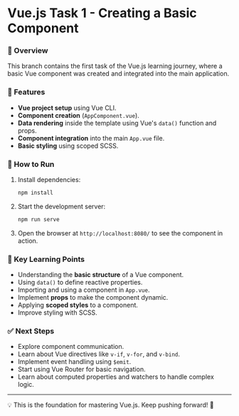 # Vue.js Task 1 - Creating a Basic Component

### 📌 Overview
This branch contains the first task of the Vue.js learning journey, where a basic Vue component was created and integrated into the main application.

### 🚀 Features
- **Vue project setup** using Vue CLI.
- **Component creation** (`AppComponent.vue`).
- **Data rendering** inside the template using Vue's `data()` function and props.
- **Component integration** into the main `App.vue` file.
- **Basic styling** using scoped SCSS.

### 🔧 How to Run
1. Install dependencies:
   ```sh
   npm install
   ```
2. Start the development server:
   ```sh
   npm run serve
   ```
3. Open the browser at `http://localhost:8080/` to see the component in action.

### 📌 Key Learning Points
- Understanding the **basic structure** of a Vue component.
- Using `data()` to define reactive properties.
- Importing and using a component in `App.vue`.
- Implement **props** to make the component dynamic.
- Applying **scoped styles** to a component.
- Improve styling with SCSS.

### ✅ Next Steps
- Explore component communication.
- Learn about Vue directives like `v-if`, `v-for`, and `v-bind`.
- Implement event handling using `$emit`.
- Start using Vue Router for basic navigation.
- Learn about computed properties and watchers to handle complex logic.

---
💡 This is the foundation for mastering Vue.js. Keep pushing forward! 🚀
